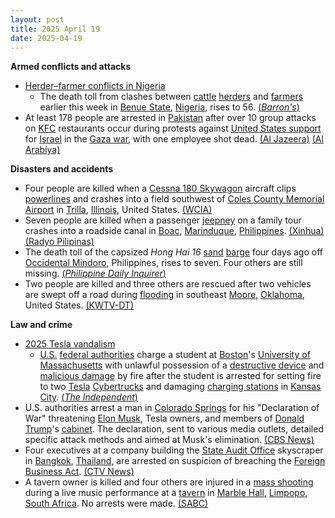 ```yaml
---
layout: post
title: 2025 April 19
date: 2025-04-19
---
```



**Armed conflicts and attacks**

* [Herder–farmer conflicts in Nigeria](https://en.wikipedia.org/wiki/Herder%E2%80%93farmer_conflicts_in_Nigeria "Herder–farmer conflicts in Nigeria")
  + The death toll from clashes between [cattle](https://en.wikipedia.org/wiki/Cattle "Cattle") [herders](https://en.wikipedia.org/wiki/Herder "Herder") and [farmers](https://en.wikipedia.org/wiki/Farmer "Farmer") earlier this week in [Benue State](https://en.wikipedia.org/wiki/Benue_State "Benue State"), [Nigeria](https://en.wikipedia.org/wiki/Nigeria "Nigeria"), rises to 56. [(*Barron's*)](https://www.barrons.com/news/gunmen-kill-dozens-in-central-nigeria-ac37657e)
* At least 178 people are arrested in [Pakistan](https://en.wikipedia.org/wiki/Pakistan "Pakistan") after over 10 group attacks on [KFC](https://en.wikipedia.org/wiki/KFC "KFC") restaurants occur during protests against [United States support](https://en.wikipedia.org/wiki/United_States_support_for_Israel_in_the_Gaza_war "United States support for Israel in the Gaza war") for [Israel](https://en.wikipedia.org/wiki/Israel "Israel") in the [Gaza war](https://en.wikipedia.org/wiki/Gaza_war "Gaza war"), with one employee shot dead. [(Al Jazeera)](https://www.aljazeera.com/news/2025/4/19/over-170-arrested-for-attacks-on-pakistan-kfc-outlets-in-gaza-war-protests) [(Al Arabiya)](https://english.alarabiya.net/News/world/2025/04/19/pakistan-police-arrest-160-people-over-several-israel-linked-boycott-attacks-on-kfc)

**Disasters and accidents**

* Four people are killed when a [Cessna 180 Skywagon](https://en.wikipedia.org/wiki/Cessna_180_Skywagon "Cessna 180 Skywagon") aircraft clips [powerlines](https://en.wikipedia.org/wiki/Overhead_powerline "Overhead powerline") and crashes into a field southwest of [Coles County Memorial Airport](https://en.wikipedia.org/wiki/Coles_County_Memorial_Airport "Coles County Memorial Airport") in [Trilla](https://en.wikipedia.org/wiki/Trilla%2C_Illinois "Trilla, Illinois"), [Illinois](https://en.wikipedia.org/wiki/Illinois "Illinois"), United States. [(WCIA)](https://www.wcia.com/news/agencies-on-scene-at-single-engine-plane-crash-in-cumberland-co/)
* Seven people are killed when a passenger [jeepney](https://en.wikipedia.org/wiki/Jeepney "Jeepney") on a family tour crashes into a roadside canal in [Boac](https://en.wikipedia.org/wiki/Boac%2C_Marinduque "Boac, Marinduque"), [Marinduque](https://en.wikipedia.org/wiki/Marinduque "Marinduque"), [Philippines](https://en.wikipedia.org/wiki/Philippines "Philippines"). [(Xinhua)](https://english.news.cn/20250420/145a89d9de9347c0919484a942802868/c.html) [(Radyo Pilipinas)](https://radyopilipinas.ph/2025/04/nasawing-anim-na-katao-sa-road-accident-sa-bayan-ng-boac-marinduque-nitong-sabado-de-gloria-nadagdagan-ng-isa/)
* The death toll of the capsized *Hong Hai 16* [sand](https://en.wikipedia.org/wiki/Sand "Sand") [barge](https://en.wikipedia.org/wiki/Barge "Barge") four days ago off [Occidental Mindoro](https://en.wikipedia.org/wiki/Occidental_Mindoro "Occidental Mindoro"), Philippines, rises to seven. Four others are still missing. [(*Philippine Daily Inquirer*)](https://newsinfo.inquirer.net/2054159/1-more-body-recovered-from-capsized-sand-vessel-pcg)
* Two people are killed and three others are rescued after two vehicles are swept off a road during [flooding](https://en.wikipedia.org/wiki/Flood "Flood") in southeast [Moore](https://en.wikipedia.org/wiki/Moore%2C_Oklahoma "Moore, Oklahoma"), [Oklahoma](https://en.wikipedia.org/wiki/Oklahoma "Oklahoma"), United States. [(KWTV-DT)](https://www.news9.com/story/68046f27d9530cfcdc8785f6/watch-water-sweeps-truck-under-bridge-in-moore-rescue-crews-respond)

**Law and crime**

* [2025 Tesla vandalism](https://en.wikipedia.org/wiki/2025_Tesla_vandalism "2025 Tesla vandalism")
  + [U.S.](https://en.wikipedia.org/wiki/U.S. "U.S.") [federal authorities](https://en.wikipedia.org/wiki/United_States_Department_of_Justice "United States Department of Justice") charge a student at [Boston](https://en.wikipedia.org/wiki/Boston "Boston")'s [University of Massachusetts](https://en.wikipedia.org/wiki/University_of_Massachusetts "University of Massachusetts") with unlawful possession of a [destructive device](https://en.wikipedia.org/wiki/Destructive_device "Destructive device") and [malicious damage](https://en.wikipedia.org/wiki/Arson "Arson") by fire after the student is arrested for setting fire to two [Tesla](https://en.wikipedia.org/wiki/Tesla%2C_Inc. "Tesla, Inc.") [Cybertrucks](https://en.wikipedia.org/wiki/Cybertruck "Cybertruck") and damaging [charging stations](https://en.wikipedia.org/wiki/Charging_stations "Charging stations") in [Kansas City](https://en.wikipedia.org/wiki/Kansas_City "Kansas City"). [(*The Independent*)](https://www.the-independent.com/news/world/americas/crime/tesla-cybertruck-arson-kansas-city-b2736181.html)
* U.S. authorities arrest a man in [Colorado Springs](https://en.wikipedia.org/wiki/Colorado_Springs "Colorado Springs") for his "Declaration of War" threatening [Elon Musk](https://en.wikipedia.org/wiki/Elon_Musk "Elon Musk"), Tesla owners, and members of [Donald Trump](https://en.wikipedia.org/wiki/Donald_Trump "Donald Trump")'s [cabinet](https://en.wikipedia.org/wiki/Second_cabinet_of_Donald_Trump "Second cabinet of Donald Trump"). The declaration, sent to various media outlets, detailed specific attack methods and aimed at Musk's elimination. [(CBS News)](https://www.cbsnews.com/colorado/news/colorado-man-arrested-war-elon-musk-trump-tesla/)
* Four executives at a company building the [State Audit Office](https://en.wikipedia.org/wiki/State_Audit_Office_%28Thailand%29 "State Audit Office (Thailand)") skyscraper in [Bangkok](https://en.wikipedia.org/wiki/Bangkok "Bangkok"), [Thailand](https://en.wikipedia.org/wiki/Thailand "Thailand"), are arrested on suspicion of breaching the [Foreign Business Act](https://en.wikipedia.org/wiki/Foreign_Business_Act%2C_B.E._2542 "Foreign Business Act, B.E. 2542"). [(CTV News)](https://www.ctvnews.ca/world/article/chinese-executive-linked-to-bangkok-building-collapse-arrested/)
* A tavern owner is killed and four others are injured in a [mass shooting](https://en.wikipedia.org/wiki/Mass_shooting "Mass shooting") during a live music performance at a [tavern](https://en.wikipedia.org/wiki/Tavern "Tavern") in [Marble Hall](https://en.wikipedia.org/wiki/Marble_Hall "Marble Hall"), [Limpopo](https://en.wikipedia.org/wiki/Limpopo "Limpopo"), [South Africa](https://en.wikipedia.org/wiki/South_Africa "South Africa"). No arrests were made. [(SABC)](https://www.sabcnews.com/sabcnews/tavern-owner-shot-dead-four-wounded-at-marble-hall-limpopo/)
